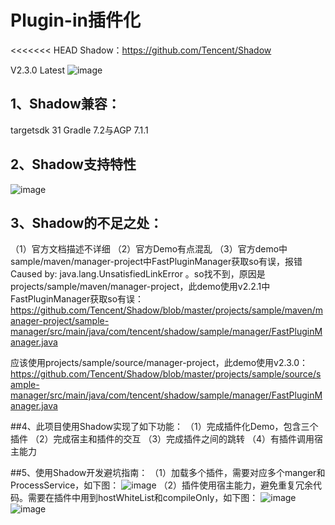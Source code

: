# Plugin-in插件化
<<<<<<< HEAD
Shadow：https://github.com/Tencent/Shadow

 V2.3.0 Latest
 ![image](https://github.com/gaoleicoding/Plug-in/raw/master/pics/1.png)

## 1、Shadow兼容：
targetsdk 31 
Gradle 7.2与AGP 7.1.1

## 2、Shadow支持特性
 ![image](https://github.com/gaoleicoding/Plug-in/raw/master/pics/2.png)

## 3、Shadow的不足之处：
（1）官方文档描述不详细
（2）官方Demo有点混乱
（3）官方demo中sample/maven/manager-project中FastPluginManager获取so有误，报错Caused by: java.lang.UnsatisfiedLinkError
。so找不到，原因是projects/sample/maven/manager-project，此demo使用v2.2.1中FastPluginManager获取so有误：https://github.com/Tencent/Shadow/blob/master/projects/sample/maven/manager-project/sample-manager/src/main/java/com/tencent/shadow/sample/manager/FastPluginManager.java

应该使用projects/sample/source/manager-project，此demo使用v2.3.0：https://github.com/Tencent/Shadow/blob/master/projects/sample/source/sample-manager/src/main/java/com/tencent/shadow/sample/manager/FastPluginManager.java


##4、此项目使用Shadow实现了如下功能：
（1）完成插件化Demo，包含三个插件
（2）完成宿主和插件的交互
（3）完成插件之间的跳转
（4）有插件调用宿主能力


##5、使用Shadow开发避坑指南：
（1）加载多个插件，需要对应多个manger和ProcessService，如下图：
 ![image](https://github.com/gaoleicoding/Plug-in/raw/master/pics/3.png)
（2）插件使用宿主能力，避免重复冗余代码。需要在插件中用到hostWhiteList和compileOnly，如下图：
 ![image](https://github.com/gaoleicoding/Plug-in/raw/master/pics/4.png)
 ![image](https://github.com/gaoleicoding/Plug-in/raw/master/pics/5.png)




